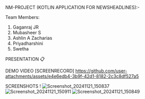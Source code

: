 



NM-PROJECT (KOTLIN APPLICATION FOR NEWSHEADLINES):-

Team Members:
1. Gaganraj JR
2. Mubasheer S
3. Ashlin A Zacharias
4. Priyadharshini
5. Swetha

PRESENTATION 📋


DEMO VIDEO [SCREENRECORD] 
https://github.com/user-attachments/assets/e4e6edb4-3b9f-42d1-8182-2c3c8df527a5

SCREENSHOTS !
![Screenshot_20241121_150837](https://github.com/user-attachments/assets/863ae319-cd30-48fc-8a1c-178d0da65225)
![Screenshot_20241121_150911](https://github.com/user-attachments/assets/455d93ab-5857-4d06-8e6b-f804a87a4e8f)
![Screenshot_20241121_150849](https://github.com/user-attachments/assets/93e5849e-9983-44d3-b349-57fb6a985ea2)
